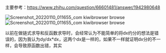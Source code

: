 主要参考：https://www.zhihu.com/question/66601481/answer/1942980648

![Screenshot_20220110_011655_com kiwibrowser browse](https://user-images.githubusercontent.com/74129445/148732536-40fcbeaa-31a2-483c-9a66-c67d02d77f1b.jpg)  
![Screenshot_20220110_011655_com kiwibrowser browse](https://user-images.githubusercontent.com/74129445/148732541-9da05d96-2a4b-417d-89a9-6369b9efdc31.jpg)  

以前在做链式求导和反函数求导时，会经常认为不能简单的将dx约分的想法是错误的，因为我认为dy/dx*dx，这两个dx是一样的，如果不一样就证明dx分的不一样，会导致原函数出错，其实
